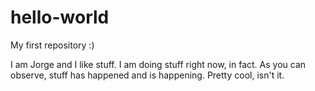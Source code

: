 # hello-world
My first repository :)

I am Jorge and I like stuff. I am doing stuff right now, in fact. As you can observe, stuff has happened and is happening. Pretty cool, isn't it. 
